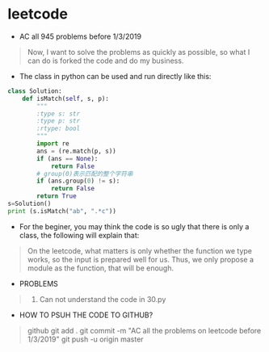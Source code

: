 # leetcode
* AC all 945 problems before 1/3/2019 

> Now, I want to solve the problems as quickly as possible, so what I can do is forked the code and do my business.

* The class in python can be used and run directly like this:

```python
class Solution:  
    def isMatch(self, s, p):  
        """  
        :type s: str
        :type p: str
        :rtype: bool
        """
        import re
        ans = (re.match(p, s))
        if (ans == None):
            return False
        # group(0)表示匹配的整个字符串
        if (ans.group(0) != s):
            return False
        return True
s=Solution()
print (s.isMatch("ab", ".*c"))
```

* For the beginer, you may think the code is so ugly that there is only a class, the following will explain that:

> On the leetcode, what matters is only whether the function we type works, so the input is prepared well for us.
Thus, we only propose a module as the function, that will be enough.

* PROBLEMS
> 1. Can not understand the code in 30.py

* HOW TO PSUH THE CODE TO GITHUB?
> github
git add .
git commit -m "AC all the problems on leetcode before 1/3/2019"
git push -u origin master

